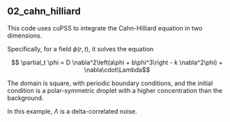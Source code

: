 ## 02_cahn_hilliard

This code uses cuPSS to integrate the Cahn-Hilliard equation in two dimensions.

Specifically, for a field $\phi(r,t)$, it solves the equation

$$ \partial_t \phi = D \nabla^2\left(a\phi + b\phi^3\right - k \nabla^2\phi) + \nabla\cdot\Lambda$$

The domain is square, with periodic boundary conditions, and the initial condition is a polar-symmetric droplet with a higher concentration than the background.

In this example, $\Lambda$ is a delta-correlated noise.
